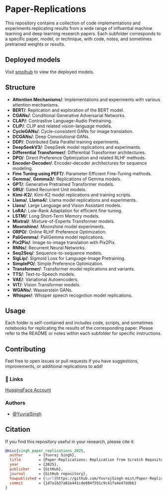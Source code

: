 
# Paper-Replications

This repository contains a collection of code implementations and experiments replicating results from a wide range of influential machine learning and deep learning research papers. Each subfolder corresponds to a specific paper, model, or technique, with code, notes, and sometimes pretrained weights or results.


## Deployed models

Visit [smolhub](https://smolhub.com) to view the deployed models.


## Structure

- **Attention Mechanisms/**: Implementations and experiments with various attention mechanisms.
- **BERT/**: Replication and exploration of the BERT model.
- **CGANs/**: Conditional Generative Adversarial Networks.
- **CLAP/**: Contrastive Language-Audio Pretraining.
- **CLiP/**: CLIP and related vision-language models.
- **CycleGANs/**: Cycle-consistent GANs for image translation.
- **DCGANs/**: Deep Convolutional GANs.
- **DDP/**: Distributed Data Parallel training experiments.
- **DeepSeekV3/**: DeepSeek model replications and experiments.
- **Differential Transformer/**: Differential Transformer architectures.
- **DPO/**: Direct Preference Optimization and related RLHF methods.
- **Encoder-Decoder/**: Encoder-decoder architectures for sequence modeling.
- **Fine Tuning using PEFT/**: Parameter-Efficient Fine-Tuning methods.
- **Gemma/**, **Gemma3/**: Replications of Gemma models.
- **GPT/**: Generative Pretrained Transformer models.
- **GRU/**: Gated Recurrent Unit models.
- **Kimi-K2/**: Kimi-K2 model replications and training scripts.
- **Llama/**, **Llama4/**: Llama model replications and experiments.
- **Llava/**: Large Language and Vision Assistant models.
- **LoRA/**: Low-Rank Adaptation for efficient fine-tuning.
- **LSTM/**: Long Short-Term Memory models.
- **Mixtral/**: Mixture-of-Experts Transformer models.
- **Moonshine/**: Moonshine model experiments.
- **ORPO/**: Online RLHF Preference Optimization.
- **PaliGemma/**: PaliGemma model replications.
- **Pix2Pix/**: Image-to-image translation with Pix2Pix.
- **RNNs/**: Recurrent Neural Networks.
- **Seq2Seq/**: Sequence-to-sequence models.
- **SigLip/**: Sigmoid Loss for Language-Image Pretraining.
- **SimplePO/**: Simple Preference Optimization.
- **Transformer/**: Transformer model replications and variants.
- **TTS/**: Text-to-Speech models.
- **VAE/**: Variational Autoencoders.
- **ViT/**: Vision Transformer models.
- **WGANs/**: Wasserstein GANs.
- **Whisper/**: Whisper speech recognition model replications.


## Usage

Each folder is self-contained and includes code, scripts, and sometimes notebooks for replicating the results of the corresponding paper. Please refer to the README or notes within each subfolder for specific instructions.

## Contributing

Feel free to open issues or pull requests if you have suggestions, improvements, or additional replications to add!

### 🔗 Links
[HuggingFace Account](https://huggingface.co/YuvrajSingh9886)


### Authors

- [@YuvrajSingh](https://www.github.com/YuvrajSingh-mist)

## Citation

If you find this repository useful in your research, please cite it:

```bibtex
@misc{singh_paper_replications_2025,
  author       = {Yuvraj Singh},
  title        = {Paper-Replications: Replication from Scratch Repository using PyTorch},
  year         = {2025},
  publisher    = {GitHub},
  journal      = {GitHub repository},
  howpublished = {\url{https://github.com/YuvrajSingh-mist/Paper-Replications}},
  commit       = {1d7a1b37a82e441cde884f591c9c41fa4e47ddbb}
}
```

